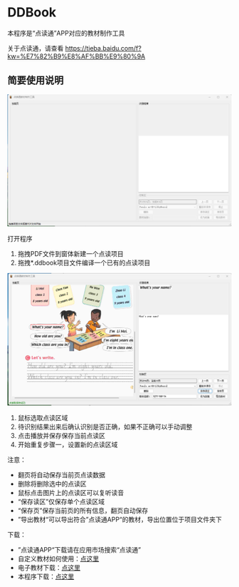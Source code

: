 # DDBook
本程序是“点读通”APP对应的教材制作工具

关于点读通，请查看 https://tieba.baidu.com/f?kw=%E7%82%B9%E8%AF%BB%E9%80%9A

## 简要使用说明
![](https://raw.githubusercontent.com/cxwl3sxl/DDBook/master/pic/1.png)

打开程序
1. 拖拽PDF文件到窗体新建一个点读项目
2. 拖拽*.ddbook项目文件编译一个已有的点读项目

![](https://github.com/cxwl3sxl/DDBook/blob/master/pic/2.png?raw=true)

1. 鼠标选取点读区域
2. 待识别结果出来后确认识别是否正确，如果不正确可以手动调整
3. 点击播放并保存保存当前点读区
4. 开始重复步骤一，设置新的点读区域

注意：
- 翻页将自动保存当前页点读数据
- 删除将删除选中的点读区
- 鼠标点击图片上的点读区可以复听读音
- “保存读区”仅保存单个点读区域
- “保存页”保存当前页的所有信息，翻页自动保存
- ”导出教材“可以导出符合”点读通APP“的教材，导出位置位于项目文件夹下

下载：
- ”点读通APP“下载请在应用市场搜索“点读通”
- 自定义教材如何使用：[点这里](http://www.diandutong.top/jiaocheng/)
- 电子教材下载：[点这里](http://www.dzkbw.com/)
- 本程序下载：[点这里](https://github.com/cxwl3sxl/DDBook/releases)
